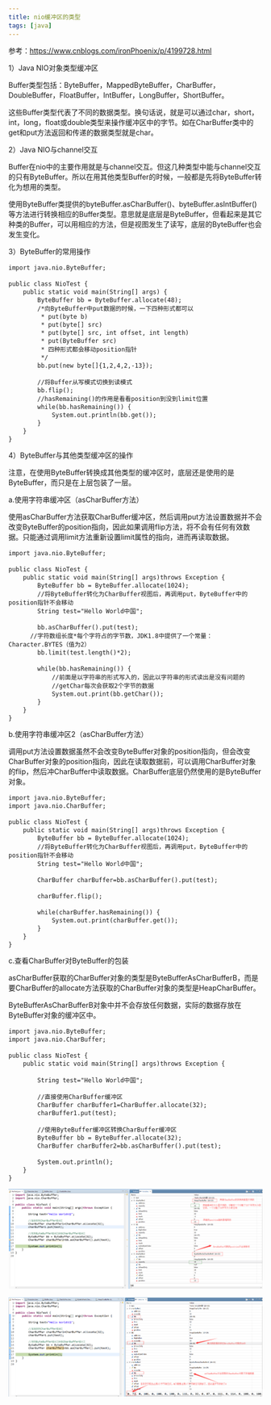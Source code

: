 ```yaml
---
title: nio缓冲区的类型
tags: [java]
---
```


参考：https://www.cnblogs.com/ironPhoenix/p/4199728.html

1）Java NIO对象类型缓冲区

Buffer类型包括：ByteBuffer，MappedByteBuffer，CharBuffer，DoubleBuffer，FloatBuffer，IntBuffer，LongBuffer，ShortBuffer。

这些Buffer类型代表了不同的数据类型。换句话说，就是可以通过char，short，int，long，float或double类型来操作缓冲区中的字节。如在CharBuffer类中的get和put方法返回和传递的数据类型就是char。

2）Java NIO与channel交互

Buffer在nio中的主要作用就是与channel交互。但这几种类型中能与channel交互的只有ByteBuffer。所以在用其他类型Buffer的时候，一般都是先将ByteBuffer转化为想用的类型。

使用ByteBuffer类提供的byteBuffer.asCharBuffer()、byteBuffer.asIntBuffer()等方法进行转换相应的Buffer类型。意思就是底层是ByteBuffer，但看起来是其它种类的Buffer，可以用相应的方法，但是视图发生了读写，底层的ByteBuffer也会发生变化。

3）ByteBuffer的常用操作

```
import java.nio.ByteBuffer;

public class NioTest {
    public static void main(String[] args) {
        ByteBuffer bb = ByteBuffer.allocate(48);
        /*向ByteBuffer中put数据的时候，一下四种形式都可以
         * put(byte b)  
         * put(byte[] src) 
         * put(byte[] src, int offset, int length)
         * put(ByteBuffer src)
         * 四种形式都会移动position指针
         */
        bb.put(new byte[]{1,2,4,2,-13});

        //将Buffer从写模式切换到读模式
        bb.flip();
        //hasRemaining()的作用是看看position到没到limit位置
        while(bb.hasRemaining()) {
            System.out.println(bb.get());
        }
    }
}
```

4）ByteBuffer与其他类型缓冲区的操作

注意，在使用ByteBuffer转换成其他类型的缓冲区时，底层还是使用的是ByteBuffer，而只是在上层包装了一层。

a.使用字符串缓冲区（asCharBuffer方法）

使用asCharBuffer方法获取CharBuffer缓冲区，然后调用put方法设置数据并不会改变ByteBuffer的position指向，因此如果调用flip方法，将不会有任何有效数据。只能通过调用limit方法重新设置limit属性的指向，进而再读取数据。

```
import java.nio.ByteBuffer;

public class NioTest {
    public static void main(String[] args)throws Exception {
        ByteBuffer bb = ByteBuffer.allocate(1024);
        //将ByteBuffer转化为CharBuffer视图后，再调用put，ByteBuffer中的position指针不会移动
        String test="Hello World中国";
        
        bb.asCharBuffer().put(test);
      //字符数组长度*每个字符占的字节数，JDK1.8中提供了一个常量：Character.BYTES（值为2）
        bb.limit(test.length()*2);
        
        while(bb.hasRemaining()) {
            //前面是以字符串的形式写入的，因此以字符串的形式读出是没有问题的
            //getChar每次会获取2个字节的数据
            System.out.print(bb.getChar());
        }
    }
}
```

b.使用字符串缓冲区2（asCharBuffer方法）

调用put方法设置数据虽然不会改变ByteBuffer对象的position指向，但会改变CharBuffer对象的position指向，因此在读取数据前，可以调用CharBuffer对象的flip，然后冲CharBuffer中读取数据。CharBuffer底层仍然使用的是ByteBuffer对象。

```
import java.nio.ByteBuffer;
import java.nio.CharBuffer;

public class NioTest {
    public static void main(String[] args)throws Exception {
        ByteBuffer bb = ByteBuffer.allocate(1024);
        //将ByteBuffer转化为CharBuffer视图后，再调用put，ByteBuffer中的position指针不会移动
        String test="Hello World中国";
        
        CharBuffer charBuffer=bb.asCharBuffer().put(test);
        
        charBuffer.flip();

        while(charBuffer.hasRemaining()) {
            System.out.print(charBuffer.get());
        }
    }
}
```

c.查看CharBuffer对ByteBuffer的包装

asCharBuffer获取的CharBuffer对象的类型是ByteBufferAsCharBufferB，而是要CharBuffer的allocate方法获取的CharBuffer对象的类型是HeapCharBuffer。

ByteBufferAsCharBufferB对象中并不会存放任何数据，实际的数据存放在ByteBuffer对象的缓冲区中。

```
import java.nio.ByteBuffer;
import java.nio.CharBuffer;

public class NioTest {
    public static void main(String[] args)throws Exception {
        
        String test="Hello World中国";
        
        //直接使用CharBuffer缓冲区
        CharBuffer charBuffer1=CharBuffer.allocate(32);
        charBuffer1.put(test);
        
        //使用ByteBuffer缓冲区转换CharBuffer缓冲区
        ByteBuffer bb = ByteBuffer.allocate(32);
        CharBuffer charBuffer2=bb.asCharBuffer().put(test);
        
        System.out.println();
    }
}
```

![](/images/java_basic/nio/buffer/ByteBuffer-CharBuffer.png)

![](/images/java_basic/nio/buffer/ByteBuffer-CharBuffer-data.png)
